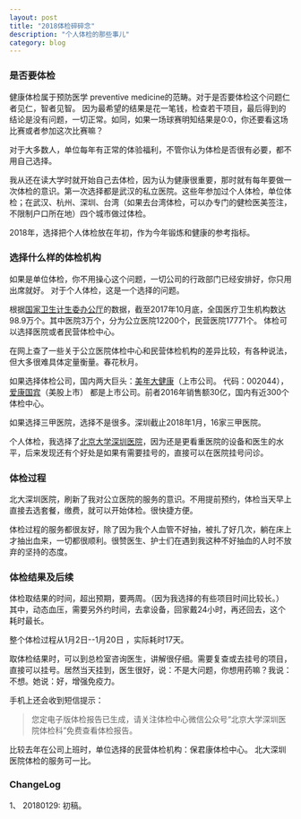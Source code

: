 ```yaml
---
layout: post
title: "2018体检碎碎念"
description: "个人体检的那些事儿"
category: blog
---
```



### 是否要体检

健康体检属于预防医学 preventive medicine的范畴。对于是否要体检这个问题仁者见仁，智者见智。
因为最希望的结果是花一笔钱，检查若干项目，最后得到的结论是没有问题，一切正常。如同，如果一场球赛明知结果是0:0，你还要看这场比赛或者参加这次比赛嘛？

对于大多数人，单位每年有正常的体验福利，不管你认为体检是否很有必要，都不用自己选择。

我从还在读大学时就开始自己去体检，因为认为健康很重要，那时就有每年要做一次体检的意识。第一次选择都是武汉的私立医院。这些年参加过个人体检，单位体检；在武汉、杭州、深圳、台湾（如果去台湾体检，可以办专门的健检医美签注，不限制户口所在地）四个城市做过体检。

2018年，选择把个人体检放在年初，作为今年锻炼和健康的参考指标。


### 选择什么样的体检机构

如果是单位体检，你不用操心这个问题，一切公司的行政部门已经安排好，你只用出席就好。
对于个人体检，这是一个选择的问题。

根据[国家卫生计生委办公厅](http://www.nhfpc.gov.cn/mohwsbwstjxxzx/s7967/201712/cb133528a46d4e98af757e6a657bdb9c.shtml)的数据，截至2017年10月底，全国医疗卫生机构数达98.9万个。其中医院3万个，分为公立医院12200个，民营医院17771个。
体检可以选择医院或者民营体检中心。

在网上查了一些关于公立医院体检中心和民营体检机构的差异比较，有各种说法，但大多很难具体定量衡量。春花秋月。

如果选择体检公司，国内两大巨头：[美年大健康](http://www.health-100.cn)（上市公司。 代码：002044），[爱康国宾](http://mall.ikang.com/index.html)（美股上市） 都是上市公司。前者2016年销售额30亿，国内有近300个体检中心。

如果选择三甲医院，选择不是很多。深圳截止2018年1月，16家三甲医院。

个人体检，我选择了[北京大学深圳医院](http://www.pkuszh.com)，因为还是更看重医院的设备和医生的水平，后来发现还有个好处是如果有需要挂号的，直接可以在医院挂号问诊。

### 体检过程

北大深圳医院，刷新了我对公立医院的服务的意识。不用提前预约，体检当天早上直接去选套餐，缴费，就可以开始体检。很快捷方便。

体检过程的服务都很友好，除了因为我个人血管不好抽，被扎了好几次，躺在床上才抽出血来，一切都很顺利。很赞医生、护士们在遇到我这种不好抽血的人时不放弃的坚持的态度。

### 体检结果及后续

体检取结果的时间，超出预期，要两周。（因为我选择的有些项目时间比较长。） 其中，动态血压，需要另外约时间，去拿设备，回家戴24小时，再还回去，这个耗时最长。

整个体检过程从1月2日--1月20日 ，实际耗时17天。

取体检结果时，可以到总检室咨询医生，讲解很仔细。需要复查或去挂号的项目，直接可以挂号。居然当天挂到，医生很好，说：不是大问题，你想用药嘛？我说：不想。她说：好，增强免疫力。

手机上还会收到短信提示：

> 您定电子版体检报告已生成，请关注体检中心微信公众号“北京大学深圳医院体检科”免费查看体检报告。

比较去年在公司上班时，单位选择的民营体检机构：保君康体检中心。 北大深圳医院体检的服务可一比。

### ChangeLog

1、 20180129: 初稿。


